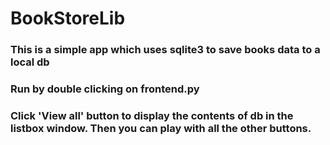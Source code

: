 # BookStoreLib
### This is a simple app which uses sqlite3 to save books data to a local db
### Run by double clicking on frontend.py
### Click 'View all' button to display the contents of db in the listbox window. Then you can play with all the other buttons.
